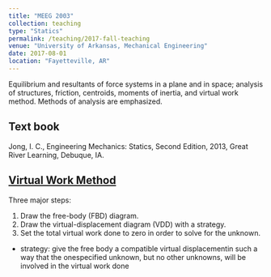 ```yaml
---
title: "MEEG 2003"
collection: teaching
type: "Statics"
permalink: /teaching/2017-fall-teaching
venue: "University of Arkansas, Mechanical Engineering"
date: 2017-08-01
location: "Fayetteville, AR"
---
```

Equilibrium and resultants of force systems in a plane and in space; analysis of structures, friction, centroids, moments of inertia, and virtual work method. Methods of analysis are emphasized.

Text book
---
Jong, I. C., Engineering Mechanics: Statics, Second Edition, 2013, Great River Learning, Debuque, IA. 

[Virtual Work Method](https://icjong.hosted.uark.edu/docu/05Portland.ppt.pdf) 
---
Three major steps:
1. Draw the free-body (FBD) diagram. 
2. Draw the virtual-displacement diagram (VDD) with a strategy.
3. Set the total virtual work done to zero in order to solve for the unknown.
- strategy: give the free body a compatible virtual displacementin such a way that the onespecified unknown, but no other unknowns, will be involved in the virtual work done
